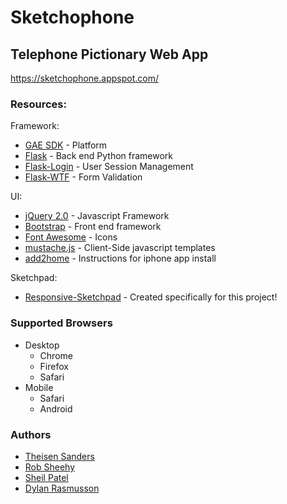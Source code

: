 # Sketchophone
## Telephone Pictionary Web App
https://sketchophone.appspot.com/

### Resources:

Framework:
* [GAE SDK](https://developers.google.com/appengine/downloads#Google_App_Engine_SDK_for_Python) - Platform
* [Flask](http://flask.pocoo.org/) - Back end Python framework
* [Flask-Login](http://packages.python.org/Flask-Login/) - User Session Management
* [Flask-WTF](http://packages.python.org/Flask-WTF/) - Form Validation

UI:
* [jQuery 2.0](http://blog.jquery.com/) - Javascript Framework
* [Bootstrap](http://twitter.github.com/bootstrap/) - Front end framework
* [Font Awesome](http://fortawesome.github.com/Font-Awesome/) - Icons
* [mustache.js](http://mustache.github.io/) - Client-Side javascript templates
* [add2home](http://cubiq.org/add-to-home-screen) - Instructions for iphone app install

Sketchpad:
* [Responsive-Sketchpad](http://trsanders.github.io/responsive-sketchpad/) - Created specifically for this project!


### Supported Browsers
* Desktop
    * Chrome
    * Firefox
    * Safari
* Mobile
    * Safari
    * Android


### Authors
* [Theisen Sanders](https://github.com/trsanders)
* [Rob Sheehy](https://github.com/theMagicalKarp)
* [Sheil Patel](https://github.com/spatel9114)
* [Dylan Rasmusson](https://github.com/dylanjag309)
